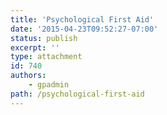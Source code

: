 ```yaml
---
title: 'Psychological First Aid'
date: '2015-04-23T09:52:27-07:00'
status: publish
excerpt: ''
type: attachment
id: 740
authors:
    - gpadmin
path: /psychological-first-aid
---
```

<!DOCTYPE html PUBLIC "-//W3C//DTD HTML 4.0 Transitional//EN" "http://www.w3.org/TR/REC-html40/loose.dtd">
<?xml encoding="UTF-8">

